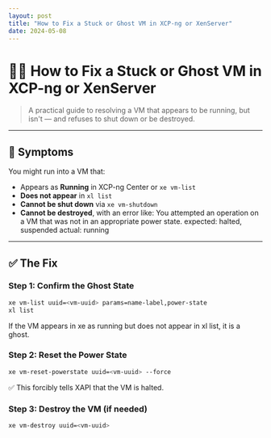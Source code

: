```yaml
---
layout: post
title: "How to Fix a Stuck or Ghost VM in XCP-ng or XenServer"
date: 2024-05-08
---
```

# 🧟‍♂️ How to Fix a Stuck or Ghost VM in XCP-ng or XenServer

> A practical guide to resolving a VM that appears to be running, but isn't — and refuses to shut down or be destroyed.

---

## 🧾 Symptoms

You might run into a VM that:

- Appears as **Running** in XCP-ng Center or `xe vm-list`
- **Does not appear** in `xl list`
- **Cannot be shut down** via `xe vm-shutdown` 
- **Cannot be destroyed**, with an error like:
You attempted an operation on a VM that was not in an appropriate power state.
expected: halted, suspended
actual: running


---

## ✅ The Fix

### Step 1: Confirm the Ghost State

```bash
xe vm-list uuid=<vm-uuid> params=name-label,power-state
xl list
```
If the VM appears in xe as running but does not appear in xl list, it is a ghost.

### Step 2: Reset the Power State
```bash
xe vm-reset-powerstate uuid=<vm-uuid> --force
```
✅ This forcibly tells XAPI that the VM is halted.

### Step 3: Destroy the VM (if needed)
```bash
xe vm-destroy uuid=<vm-uuid>
```

